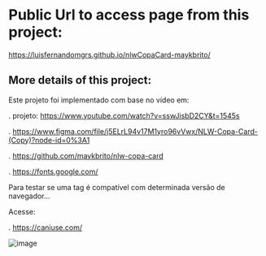 # Public Url to access page from this project:

https://luisfernandomgrs.github.io/nlwCopaCard-maykbrito/


## More details of this project:

Este projeto foi implementado com base no vídeo em:

  . projeto: https://www.youtube.com/watch?v=sswJisbD2CY&t=1545s
  
  . https://www.figma.com/file/j5ELrL94v17M1yro96vVwx/NLW-Copa-Card-(Copy)?node-id=0%3A1
  
  . https://github.com/maykbrito/nlw-copa-card
  
  . https://fonts.google.com/
  

Para testar se uma tag é compatível com determinada versão de navegador...

Acesse:

  . https://caniuse.com/
  
  
![image](https://user-images.githubusercontent.com/72364037/198188217-d042c282-ba05-4896-ba20-6b8942a3b4fb.png)
